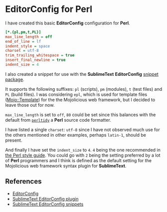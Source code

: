 # EditorConfig for Perl

I have created this basic **EditorConfig** configuration for **Perl**.

```INI
[*.{pl,pm,t,PL}]
max_line_length = off
end_of_line = lf
indent_style = space
charset = utf-8
trim_trailing_whitespace = true
insert_final_newline = true
indent_size = 4
```

I also created a snippet for use with the **SublimeText** **EditorConfig**
[snippet package][EditorConfigSnippets].

It supports the following suffixes: `pl` (scripts), `pm` (modules), `t` (test
files) and `PL` (build files). I was considering `epl`, which is used for
template files ([Mojo::Template][Mojo::Template]) for the the Mojolicious web
framework, but I decided to leave those out for now.

`max_line_length` is set to `off`, `80` could be set since this balances with
the default from [`perltidy`][perltidy] a **Perl** source code formatter.

I have listed a single `charset`: `utf-8` since I have not observed much use for
the others mentioned in other examples, perhaps `latin-1`, should be present.

And finally I have set the `indent_size` to `4`. `4` being the one recommended
in  [the Perl style guide][perlstyle]. You could go with `2` being the setting
preferred by a lot of **Perl** programmers and I think is defined as the default
setting for the Mojolicious web framework syntax plugin for **SublimeText**.

## References

- [EditorConfig](http://editorconfig.org/)
- [SublimeText EditorConfig plugin](https://github.com/sindresorhus/editorconfig-sublime)
- [SublimeText EditorConfig snippets](https://github.com/mfuentesg/EditorConfigSnippets)

[perltidy]: http://perltidy.sourceforge.net/stylekey.html#line_length_setting

[Mojo::Template]: https://metacpan.org/pod/Mojo::Template

[EditorConfigSnippets]: https://github.com/mfuentesg/EditorConfigSnippets

[perlstyle]: https://perldoc.perl.org/perlstyle.html
